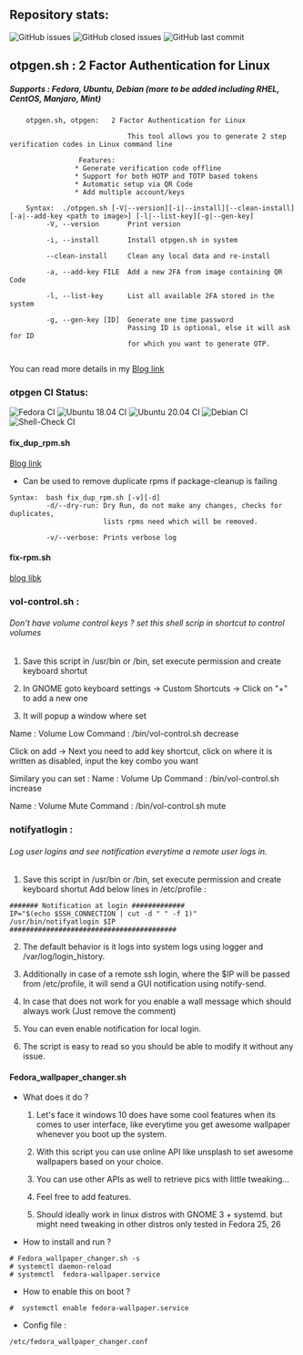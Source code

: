## Repository stats:
![GitHub issues](https://img.shields.io/github/issues/shatadru/simpletools)
![GitHub closed issues](https://img.shields.io/github/issues-closed-raw/shatadru/simpletools)
![GitHub last commit](https://img.shields.io/github/last-commit/shatadru/simpletools)

## otpgen.sh : 2 Factor Authentication for Linux

##### Supports : Fedora, Ubuntu, Debian (more to be added including RHEL, CentOS, Manjaro, Mint)


~~~
	otpgen.sh, otpgen:   2 Factor Authentication for Linux
              
                             This tool allows you to generate 2 step verification codes in Linux command line

			     Features:
				* Generate verification code offline
				* Support for both HOTP and TOTP based tokens
				* Automatic setup via QR Code
				* Add multiple account/keys

	Syntax:  ./otpgen.sh [-V|--version][-i|--install][--clean-install][-a|--add-key <path to image>] [-l|--list-key][-g|--gen-key]
         -V, --version       Print version
         
         -i, --install       Install otpgen.sh in system
                  
         --clean-install     Clean any local data and re-install
         
         -a, --add-key FILE  Add a new 2FA from image containing QR Code
         
         -l, --list-key      List all available 2FA stored in the system
         
         -g, --gen-key [ID]  Generate one time password
                             Passing ID is optional, else it will ask for ID
                             for which you want to generate OTP.       
    
 ~~~
 
You can read more details in my [Blog link](https://shatadru.in/wordpress/how-to-configure-two-step-authenticator-in-linux-shellgoogle-authenticator-freeotp-alternative/)

### otpgen CI Status:
![Fedora CI](https://github.com/shatadru/simpletools/workflows/Fedora%20CI/badge.svg)
![Ubuntu 18.04 CI](https://github.com/shatadru/simpletools/workflows/Ubuntu%2018.04%20CI/badge.svg)
![Ubuntu 20.04 CI](https://github.com/shatadru/simpletools/workflows/Ubuntu%2020.04%20CI/badge.svg)
![Debian CI](https://github.com/shatadru/simpletools/workflows/Debian%20CI/badge.svg)
![Shell-Check CI](https://github.com/shatadru/simpletools/workflows/Shell-Check%20CI/badge.svg)


#### fix_dup_rpm.sh

[Blog link](https://shatadru.in/wordpress/how-to-fix-duplicate-rpm-issue-in-rhel-fedora/)

- Can be used to remove duplicate rpms if package-cleanup is failing
~~~
Syntax:  bash fix_dup_rpm.sh [-v][-d]
         -d/--dry-run: Dry Run, do not make any changes, checks for duplicates, 
                       lists rpms need which will be removed. 
                       
         -v/--verbose: Prints verbose log
~~~

#### fix-rpm.sh	

[blog libk](https://shatadru.in/wordpress/how-to-verify-rpm-integrity-and-fix-any-rpm-issues-such-as-missing-files-unsatisfied-dependencies-modified-binaries-etc)

### vol-control.sh : 
###### Don't have volume control keys ? set this shell scrip in shortcut to control volumes


1. Save this script in /usr/bin or /bin, set execute permission and create keyboard shortut 

2. In GNOME goto keyboard settings -> Custom Shortcuts -> Click on "+" to add a new one 

3. It will popup a window where set 

  Name : Volume Low
  Command : /bin/vol-control.sh decrease

  Click on add -> Next you need to add key shortcut, click on where it is written as disabled, input the key combo you want

  Similary you can set :
  Name : Volume Up
  Command : /bin/vol-control.sh increase

  Name : Volume Mute
  Command : /bin/vol-control.sh mute


### notifyatlogin  : 
###### Log user logins and see notification everytime a remote user logs in. 

1. Save this script in /usr/bin or /bin, set execute permission and create keyboard shortut 
Add below lines in /etc/profile :
~~~
####### Notification at login #############
IP="$(echo $SSH_CONNECTION | cut -d " " -f 1)"
/usr/bin/notifyatlogin $IP
#########################################
~~~
2. The default behavior is it logs into system logs using logger and /var/log/login_history.

3. Additionally in case of a remote ssh login, where the $IP will be passed from /etc/profile, it will send a GUI notification using notify-send.

4. In case that does not work for you enable a wall message which should always work (Just remove the comment)

5. You can even enable notification for local login.

6. The script is easy to read so you should be able to modify it without any issue.

#### Fedora_wallpaper_changer.sh

- What does it do ?

   1. Let's face it windows 10 does have some cool features when its comes to user interface, like everytime you get awesome wallpaper whenever you boot up the system.

   2. With this script you can use online API like unsplash to set awesome wallpapers based on your choice.

   3. You can use other APIs as well to retrieve pics with little tweaking...

   4. Feel free to add features.

   5. Should ideally work in linux distros with GNOME 3 + systemd. but might need tweaking in other distros only tested in Fedora 25, 26


- How to install and run ?
~~~
# Fedora_wallpaper_changer.sh -s
# systemctl daemon-reload
# systemctl  fedora-wallpaper.service
~~~
- How to enable this on boot ?
~~~
#  systemctl enable fedora-wallpaper.service
~~~
- Config file :
~~~
/etc/fedora_wallpaper_changer.conf
~~~


